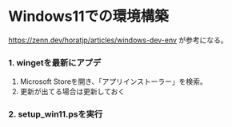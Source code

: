 # Windows11での環境構築
https://zenn.dev/horatjp/articles/windows-dev-env が参考になる。

### 1. wingetを最新にアプデ
1. Microsoft Storeを開き、「アプリインストーラー」を検索。
2. 更新が出てる場合は更新しておく

### 2. setup_win11.psを実行

